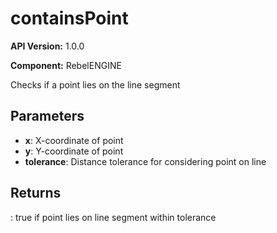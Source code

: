 # containsPoint

**API Version:** 1.0.0

**Component:** RebelENGINE

Checks if a point lies on the line segment

## Parameters

- **x**: X-coordinate of point
- **y**: Y-coordinate of point
- **tolerance**: Distance tolerance for considering point on line

## Returns

: true if point lies on line segment within tolerance

